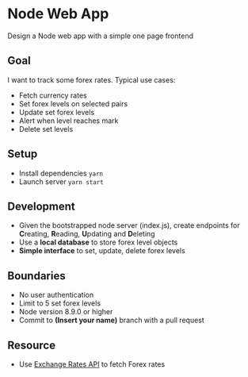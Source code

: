 # Node Web App

Design a Node web app with a simple one page frontend

## Goal

I want to track some forex rates. Typical use cases:

- Fetch currency rates
- Set forex levels on selected pairs
- Update set forex levels
- Alert when level reaches mark
- Delete set levels

## Setup

- Install dependencies `yarn`
- Launch server `yarn start`

## Development

- Given the bootstrapped node server (index.js), create endpoints for **C**reating, **R**eading, **U**pdating and **D**eleting
- Use a **local database** to store forex level objects
- **Simple interface** to set, update, delete forex levels

## Boundaries

- No user authentication
- Limit to 5 set forex levels
- Node version 8.9.0 or higher
- Commit to **(Insert your name)** branch with a pull request

## Resource

- Use [Exchange Rates API](https://exchangeratesapi.io/) to fetch Forex rates
